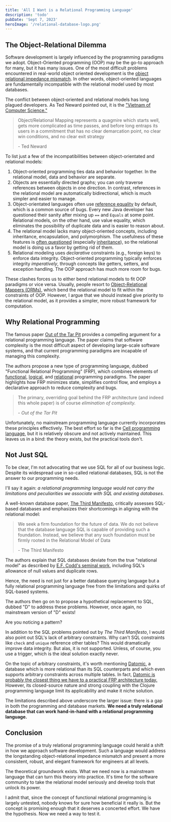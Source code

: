 ```yaml
---
title: 'All I Want is a Relational Programming Language'
description: 'todo'
pubDate: 'Sept 7, 2023'
heroImage: '/relational-database-logo.png'
---
```


## The Object-Relational Dilemma

Software development is largely influenced by the programming paradigms we adopt. Object-Oriented programming (OOP) may be the go-to approach for many, but it has many issues. One of the most difficult problems encountered in real-world object oriented development is the [object relational impedance mismatch](https://en.wikipedia.org/wiki/Object%E2%80%93relational_impedance_mismatch). In other words, object-oriented languages are fundamentally incompatible with the relational model used by most databases.

The conflict between object-oriented and relational models has long plagued developers. As Ted Neward pointed out, it is the ["Vietnam of Computer Science."](https://www.odbms.org/wp-content/uploads/2013/11/031.01-Neward-The-Vietnam-of-Computer-Science-June-2006.pdf)

>  Object/Relational Mapping represents a quagmire which starts well, gets more complicated as time passes, and before long entraps its users in a commitment that has no clear demarcation point, no clear win conditions, and no clear exit strategy
>
> \- Ted Neward

To list just a few of the incompatibilities between object-orientated and relational models:

1. Object-oriented programming ties data and behavior together. In the relational model, data and behavior are separate.
2. Objects are essentially directed graphs; you can only traverse references between objects in one direction. In contrast, references in the relational model are automatically bidirectional, which is much simpler and easier to manage.
3. Object-orientated languages often use [reference equality](https://www.baeldung.com/java-equals-method-operator-difference) by default, which is a common source of bugs. Every new Java developer has questioned their sanity after mixing up `==` and `Equals` at some point. Relational models, on the other hand, use value equality, which eliminates the possibility of duplicate data and is easier to reason about.
4. The relational model lacks many object-oriented concepts, including inheritance, encapsulation, and polymorphism. The usefulness of these features is [often questioned](https://youtu.be/QM1iUe6IofM?si=NZ2rdzanJ4M9ZZJM) (especially [inheritance](https://en.wikipedia.org/wiki/Composition_over_inheritance)), so the relational model is doing us a favor by getting rid of them.
5. Relational modeling uses *declarative* constraints (e.g., foreign keys) to enforce data integrity. Object-oriented programming typically enforces integrity *imperatively*, through concepts like getters, setters, and exception handling. The OOP approach has much more room for bugs.

These clashes forces us to either bend relational models to fit OOP paradigms or vice versa. Usually, people resort to [Object-Relational Mappers (ORMs)](https://en.wikipedia.org/wiki/Object%E2%80%93relational_mapping), which bend the relational model to fit within the constraints of OOP. However, I argue that we should instead give priority to the relational model, as it provides a simpler, more robust framework for computation.

## Why Relational Programming
The famous paper [Out of the Tar Pit](https://curtclifton.net/papers/MoseleyMarks06a.pdf) provides a compelling argument for a relational programming language. The paper claims that software complexity is the most difficult aspect of developing large-scale software systems, and that current programming paradigms are incapable of managing this complexity.

The authors propose a new type of programming language, dubbed "Functional Relational Programming" (FRP), which combines elements of [functional](https://en.wikipedia.org/wiki/Functional_programming), [logical](https://en.wikipedia.org/wiki/Logic_programming), and [relational](https://en.wikipedia.org/wiki/Relational_model) programming paradigms. The paper highlights how FRP minimizes state, simplifies control flow, and employs a declarative approach to reduce complexity and bugs.

> The primary, overriding goal behind the FRP architecture (and indeed this whole paper) is of course *elimination of complexity.*
>
> \- *Out of the Tar Pit*

Unfortunately, no mainstream programming language currently incorporates these principles effectively. The best effort so far is the [Cell programming language](https://www.cell-lang.net/), but it is relatively obscure and not actively maintained. This leaves us in a bind: the theory exists, but the practical tools don't.

## Not Just SQL
To be clear, I'm not advocating that we use SQL for all of our business logic. Despite its widespread use in so-called relational databases, SQL is not the answer to our programming needs.

I'll say it again: *a relational programming language would not carry the limitations and peculiarities we associate with SQL and existing databases*.

A well-known database paper, [The Third Manifesto](https://www.dcs.warwick.ac.uk/~hugh/TTM/DTATRM.pdf), critically assesses SQL-based databases and emphasizes their shortcomings in aligning with the relational model:

> We seek a firm foundation for the future of data. We do not believe that the database language SQL is capable of providing such a foundation. Instead, we believe that any such foundation must be firmly rooted in the Relational Model of Data
>
> \- The Third Manifesto

The authors explain that SQL databases deviate from the true "relational model" as described by [E.F. Codd's seminal work](http://db.dobo.sk/wp-content/uploads/2015/11/Codd_1970_A_relational_model.pdf), including SQL's allowance of null values and duplicate rows.

Hence, the need is not just for a better database querying language but a fully relational programming language free from the limitations and quirks of SQL-based systems.

The authors then go on to propose a hypothetical replacement to SQL, dubbed "D" to address these problems. However, once again, no mainstream version of "D" exists!

Are you noticing a pattern?

In addition to the SQL problems pointed out by *The Third Manifesto*, I would also point out SQL's lack of arbitrary constraints. Why can't SQL constraints like `check` and `unique` reference other tables? This would dramatically improve data integrity. But alas, it is not supported. Unless, of course, you use a trigger, which is the ideal solution exactly never.

On the topic of arbitrary constraints, it's worth mentioning [Datomic](https://www.datomic.com/), a database which is more relational than its SQL counterparts and which even supports arbitrary constraints across multiple tables. In fact, [Datomic is probably the closest thing we have to a practical FRP architecture today.](https://www.youtube.com/watch?v=nbMMywfBXic) However, its closed-source nature and strong coupling with the Clojure programming language limit its applicability and make it niche solution.

The limitations described above underscore the larger issue: there is a gap in both the programming and database markets. **We need a truly relational database that can work hand-in-hand with a relational programming language.**

## Conclusion
The promise of a truly relational programming language could herald a shift in how we approach software development. Such a language would address the longstanding object-relational impedance mismatch and present a more consistent, robust, and elegant framework for engineers at all levels.

The theoretical groundwork exists. What we need now is a mainstream language that can turn this theory into practice. It's time for the software community to take the relational model seriously and develop tools that unlock its power.

I admit that, since the concept of functional relational progrmaming is largely untested, nobody knows for sure how beneficial it really is. But the concept is promising enough that it deserves a concerted effort. We have the hypothesis. Now we need a way to test it.